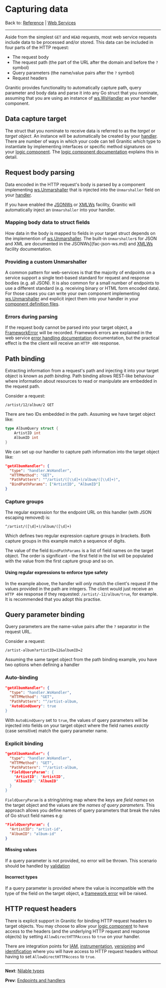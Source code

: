 # Capturing data

Back to: [Reference](README.md) | [Web Services](ws-index.md)

---

Aside from the simplest `GET` and `HEAD` requests, most web service requests include data to be processed and/or stored. 
This data can be included in four parts of the HTTP request:

 * The request body
 * The request path (the part of the URL after the domain and before the `?` symbol)
 * Query parameters (the name/value pairs after the `?` symbol)
 * Request headers
 
Granitic provides functionality to automatically capture path, query parameter and body data and parse it into any Go struct
that you nominate, assuming that you are using an instance of [ws.WsHandler](https://godoc.org/github.com/graniticio/granitic/ws/handler#WsHandler)
as your handler component.

## Data capture target

The struct that you nominate to receive data is referred to as the _target_ or _target object_. An instance will be automatically
be created by your [handler](ws-handlers.md). There are number of ways in which your code can tell Granitic _which_ type to instantiate by
implementing interfaces or specific method signatures on your [logic component](ws-logic.md). The [logic component documentation](ws-logic.md)
explains this in detail.

## Request body parsing

Data encoded in the HTTP request's body is parsed by a component implementing [ws.Unmarshaller](https://godoc.org/github.com/graniticio/granitic/ws#Unmarshaller)
that is injected into the `Unmarshaller` field on your [handler](https://godoc.org/github.com/graniticio/granitic/ws/handler#WsHandler).

If you have enabled the [JSONWs](fac-json-ws.md) or [XMLWs](fac-xml-ws.md) facility, Granitic will automatically inject 
an `Unmarshaller` into your handler.

### Mapping body data to struct fields

How data in the body is mapped to fields in your target struct depends on the implemention of [ws.Unmarshaller](https://godoc.org/github.com/graniticio/granitic/ws#Unmarshaller).
The built-in `Unmarshaller`s for JSON and XML are documented in the  JSONWs](fac-json-ws.md) and [XMLWs](fac-xml-ws.md) 
facility documentation.

### Providing a custom Unmarshaller

A common pattern for web-services is that the majority of endpoints on a service support a single text-based standard for
request and response bodies (e.g. all JSON). It is also common for a small number of endpoints to use a different standard
(e.g. receiving binary or HTML form encoded data). For those cases you can write your own component implementing 
[ws.Unmarshaller](https://godoc.org/github.com/graniticio/granitic/ws#Unmarshaller) and explicit inject them into
your handler in your [component definition files](ioc-definition-files.md).


### Errors during parsing

If the request body cannot be parsed into your target object, a [FrameworkError](https://godoc.org/github.com/graniticio/granitic/ws#FrameworkError)
will be recorded. Framework errors are explained in the web service [error handling documentation](ws-error.md) documentation,
but the practical effect is the the client will receive an `HTTP 400` response.

## Path binding

Extracting information from a request's path and injecting it into your target object is known as _path binding_. Path
binding allows REST-like behaviour where information about resources to read or manipulate are embedded in the request
path.

Consider a request:

`/artist/12/album/2 GET`

There are two IDs embedded in the path. Assuming we have target object like:

```go
type AlbumQuery struct {
	ArtistID int
	AlbumID int
}
```

We can set up our handler to capture path information into the target object like:

```json
"getAlbumHandler": {
  "type": "handler.WsHandler",
  "HTTPMethod": "GET",
  "PathPattern": "^/artist/([\\d]+)/album/([\\d]+)",
  "BindPathParams": ["ArtistID", "AlbumID"]
}
```

### Capture groups

The regular expression for the endpoint URL on this handler (with JSON escaping removed) is:

`^/artist/([\d]+)/album/([\d]+)`

Which defines two regular expression capture groups in brackets. Both capture groups in this example match a sequence of
digits.

The value of the field `BindPathParams` is a list of field names on the target object. The order is significant - the
first field in the list will be populated with the value from the first capture group and so on.


#### Using regular expressions to enforce type safety

In the example above, the handler will _only_ match the client's request if the values provided in the path are integers.
The client would just receive an `HTTP 404` response if they requested: `/artist/-12/album/true`, for example. It is 
recommended that you adopt this practise.

## Query parameter binding

Query parameters are the name-value pairs after the `?` separator in the request URL.

Consider a request:

`/artist-album?artistID=12&albumID=2`

Assuming the same target object from the path binding example, you have two options when defining a handler

### Auto-binding

```json
"getAlbumHandler": {
  "type": "handler.WsHandler",
  "HTTPMethod": "GET",
  "PathPattern": "^/artist-album,
  "AutoBindQuery": true
} 
```

With `AutoBindQuery` set to `true`, the values of query parameters will be injected into fields on your target object
where the field names _exactly_ (case sensitive) match the query parameter name.


### Explicit binding

```json
"getAlbumHandler": {
  "type": "handler.WsHandler",
  "HTTPMethod": "GET",
  "PathPattern": "^/artist-album,
  "FieldQueryParam": {
    "ArtistID": "ArtistID",
    "AlbumID": "AlbumID"
  }
}
```

`FieldQueryParam` is a string/string map where the keys are _field names_ on the target object and the values are the
_names of query parameters_. This approach allows you define names of query parameters that break the rules of Go
struct field names e.g:

```json
"FieldQueryParam": {
  "ArtistID": "artist-id",
  "AlbumID": "album-id"
}
```

#### Missing values

If a query parameter is not provided, no error will be thrown. This scenario should be handled by [validation](ws-validate.md)

#### Incorrect types

If a query parameter is provided where the value is incompatible with the type of the field on the target object, a 
[framework error](ws-error.md) will be raised. 


## HTTP request headers

There is explicit support in Granitic for binding HTTP request headers to target objects. You may choose to allow your
[logic component](ws-logic.md) to have access to the headers (and the underlying HTTP request and response objects) by
setting `AllowDirectHTTPAccess` to `true` on your handler.

There are integration points for [IAM](ws-iam.md), [instrumentation](ws-instrumentation.md), [versioning](ws-versions.md)
and [identification](ws-identity.md) where you will have access to HTTP request headers without having to set
`AllowDirectHTTPAccess` to `true`. 


---
**Next**: [Nilable types](ws-nilable.md)

**Prev**: [Endpoints and handlers](ws-handlers.md)